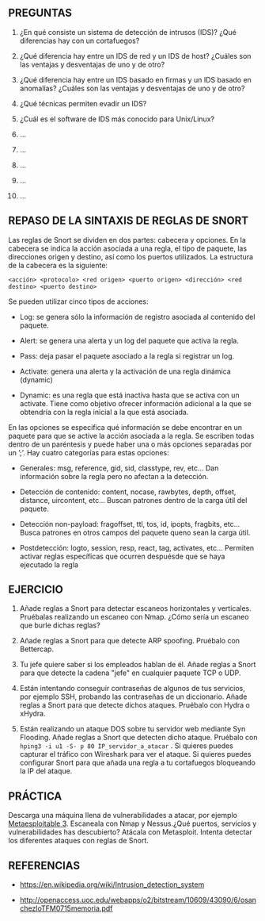 ﻿PREGUNTAS
---------

 01. ¿En qué consiste un sistema de detección de intrusos (IDS)? ¿Qué diferencias hay con un cortafuegos?

 02. ¿Qué diferencia hay entre un IDS de red y un IDS de host? ¿Cuáles son las ventajas y desventajas de uno y de otro?

 03. ¿Qué diferencia hay entre un IDS basado en firmas y un IDS basado en anomalías? ¿Cuáles son las ventajas y desventajas de uno y de otro?

 04. ¿Qué técnicas permiten evadir un IDS?

 05. ¿Cuál es el software de IDS más conocido para Unix/Linux?

 06. ...

 07. ...

 08. ...

 09. ...

 10. ...





REPASO DE LA SINTAXIS DE REGLAS DE SNORT
----------------------------------------

Las reglas de Snort se dividen en dos partes: cabecera y opciones. En la cabecera se indica la acción asociada a una regla, el tipo de paquete, las direcciones origen y destino, así como los puertos utilizados. La estructura de la cabecera es la siguiente:

    <acción> <protocolo> <red origen> <puerto origen> <dirección> <red destino> <puerto destino>

Se pueden utilizar cinco tipos de acciones:

  - Log: se genera sólo la información de registro asociada al contenido del paquete.

  - Alert: se genera una alerta y un log del paquete que activa la regla.

  - Pass: deja pasar el paquete asociado a la regla si registrar un log.

  - Activate: genera una alerta y la activación de una regla dinámica (dynamic)

  - Dynamic: es una regla que está inactiva hasta que se activa con un activate. Tiene como objetivo ofrecer información adicional a la que se obtendría con la regla inicial a la que está asociada.

En las opciones se especifica qué información se debe encontrar en un paquete para que se active la acción asociada a la regla. Se escriben todas dentro de un paréntesis y puede haber una o más opciones separadas por un ’;’. Hay cuatro categorías para estas opciones:

  - Generales: msg, reference, gid, sid, classtype, rev, etc... Dan información sobre la regla pero no afectan a la detección.

  - Detección de contenido: content, nocase, rawbytes, depth, offset, distance, uircontent, etc... Buscan patrones dentro de la carga útil del paquete.

  - Detección non-payload: fragoffset, ttl, tos, id, ipopts, fragbits, etc... Busca patrones en otros campos del paquete queno sean la carga útil.

  - Postdetección: logto, session, resp, react, tag, activates, etc... Permiten activar reglas específicas que ocurren despuésde que se haya ejecutado la regla





EJERCICIO
---------

 01. Añade reglas a Snort para detectar escaneos horizontales y verticales. Pruébalas realizando un escaneo con Nmap. ¿Cómo sería un escaneo que burle dichas reglas?

 02. Añade reglas a Snort para que detecte ARP spoofing. Pruébalo con Bettercap.

 03. Tu jefe quiere saber si los empleados hablan de él. Añade reglas a Snort para que detecte la cadena "jefe" en cualquier paquete TCP o UDP.

 04. Están intentando conseguir contraseñas de algunos de tus servicios, por ejemplo SSH, probando las contraseñas de un diccionario. Añade reglas a Snort para que detecte dichos ataques. Pruébalo con Hydra o xHydra.

 05. Están realizando un ataque DOS sobre tu servidor web mediante Syn Flooding. Añade reglas a Snort que detecten dicho ataque. Pruébalo con `hping3 -i u1 -S- p 80 IP_servidor_a_atacar` . Si quieres puedes capturar el tráfico con Wireshark para ver el ataque. Si quieres puedes configurar Snort para que añada una regla a tu cortafuegos bloqueando la IP del ataque.





PRÁCTICA
--------

Descarga una máquina llena de vulnerabilidades a atacar, por ejemplo [Metaesploitable 3](https://github.com/rapid7/metasploitable3). Escaneala con Nmap y Nessus.¿Qué puertos, servicios y vulnerabilidades has descubierto? Atácala con Metasploit. Intenta detectar los diferentes ataques con reglas de Snort.





REFERENCIAS
-----------

  - <https://en.wikipedia.org/wiki/Intrusion_detection_system>

  - <http://openaccess.uoc.edu/webapps/o2/bitstream/10609/43090/6/osanchezloTFM0715memoria.pdf>
